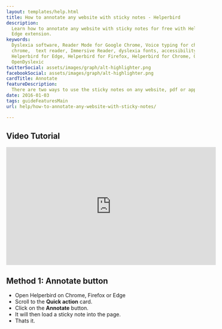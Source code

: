 ```yaml
---
layout: templates/help.html
title: How to annotate any website with sticky notes - Helperbird
description:
  Learn how to annotate any website with sticky notes for free with Helperbird on Chrome, Firefox,
  Edge extension.
keywords:
  Dyslexia software, Reader Mode for Google Chrome, Voice typing for chrome, Text to speech for
  chrome,  text reader, Immersive Reader, dyslexia fonts, accessibility software, dyslexia software,
  Helperbird for Edge, Helperbird for Firefox, Helperbird for Chrome, Opendyslexic for Chrome,
  OpenDyslexic
twitterSocial: assets/images/graph/alt-highlighter.png
facebookSocial: assets/images/graph/alt-highlighter.png
cardTitle: Annotate
featureDescription:
  There are two ways to use the sticky notes on any website, pdf or app in Helperbird. Making it easier for you to decided how you want to use it.
date: 2016-01-03
tags: guideFeaturesMain
url: help/how-to-annotate-any-website-with-sticky-notes/

---
```


## Video Tutorial

<iframe width="560" height="315" src="https://www.youtube-nocookie.com/embed/jX3vbq5GD5k" title="YouTube video player" frameborder="0" allow="accelerometer; autoplay; clipboard-write; encrypted-media; gyroscope; picture-in-picture" allowfullscreen></iframe>


## Method 1: Annotate button

- Open Helperbird on Chrome, Firefox or Edge
- Scroll to the **Quick action** card.
- Click on the **Annotate** button.
- It will then load a sticky note into the page.
- Thats it.
